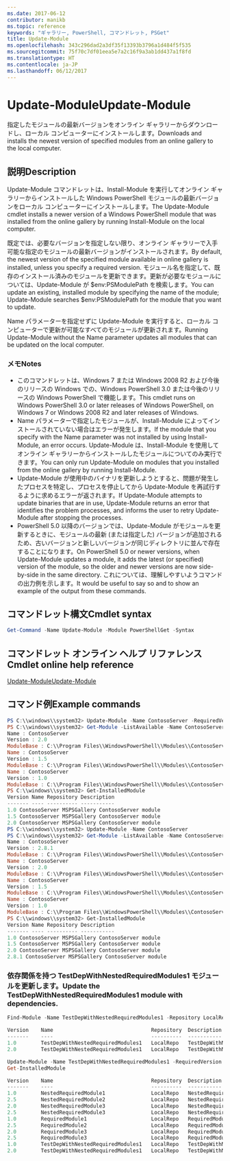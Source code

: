 ```yaml
---
ms.date: 2017-06-12
contributor: manikb
ms.topic: reference
keywords: "ギャラリー, PowerShell, コマンドレット, PSGet"
title: Update-Module
ms.openlocfilehash: 343c296dad2a3df35f13393b3796a1d484f5f535
ms.sourcegitcommit: 75f70c7df01eea5e7a2c16f9a3ab1dd437a1f8fd
ms.translationtype: HT
ms.contentlocale: ja-JP
ms.lasthandoff: 06/12/2017
---
```

# <a name="update-module"></a><span data-ttu-id="3b365-103">Update-Module</span><span class="sxs-lookup"><span data-stu-id="3b365-103">Update-Module</span></span>

<span data-ttu-id="3b365-104">指定したモジュールの最新バージョンをオンライン ギャラリーからダウンロードし、ローカル コンピューターにインストールします。</span><span class="sxs-lookup"><span data-stu-id="3b365-104">Downloads and installs the newest version of specified modules from an online gallery to the local computer.</span></span>

## <a name="description"></a><span data-ttu-id="3b365-105">説明</span><span class="sxs-lookup"><span data-stu-id="3b365-105">Description</span></span>

<span data-ttu-id="3b365-106">Update-Module コマンドレットは、Install-Module を実行してオンライン ギャラリーからインストールした Windows PowerShell モジュールの最新バージョンをローカル コンピューターにインストールします。</span><span class="sxs-lookup"><span data-stu-id="3b365-106">The Update-Module cmdlet installs a newer version of a Windows PowerShell module that was installed from the online gallery by running Install-Module on the local computer.</span></span>

<span data-ttu-id="3b365-107">既定では、必要なバージョンを指定しない限り、オンライン ギャラリーで入手可能な指定のモジュールの最新バージョンがインストールされます。</span><span class="sxs-lookup"><span data-stu-id="3b365-107">By default, the newest version of the specified module available in online gallery is installed, unless you specify a required version.</span></span> <span data-ttu-id="3b365-108">モジュール名を指定して、既存のインストール済みのモジュールを更新できます。更新が必要なモジュールについては、Update-Module が $env:PSModulePath を検索します。</span><span class="sxs-lookup"><span data-stu-id="3b365-108">You can update an existing, installed module by specifying the name of the module; Update-Module searches $env:PSModulePath for the module that you want to update.</span></span>

<span data-ttu-id="3b365-109">Name パラメーターを指定せずに Update-Module を実行すると、ローカル コンピューターで更新が可能なすべてのモジュールが更新されます。</span><span class="sxs-lookup"><span data-stu-id="3b365-109">Running Update-Module without the Name parameter updates all modules that can be updated on the local computer.</span></span>

### <a name="notes"></a><span data-ttu-id="3b365-110">メモ</span><span class="sxs-lookup"><span data-stu-id="3b365-110">Notes</span></span>

- <span data-ttu-id="3b365-111">このコマンドレットは、Windows 7 または Windows 2008 R2 および今後のリリースの Windows での、Windows PowerShell 3.0 または今後のリリースの Windows PowerShell で機能します。</span><span class="sxs-lookup"><span data-stu-id="3b365-111">This cmdlet runs on Windows PowerShell 3.0 or later releases of Windows PowerShell, on Windows 7 or Windows 2008 R2 and later releases of Windows.</span></span>
- <span data-ttu-id="3b365-112">Name パラメーターで指定したモジュールが、Install-Module によってインストールされていない場合はエラーが発生します。</span><span class="sxs-lookup"><span data-stu-id="3b365-112">If the module that you specify with the Name parameter was not installed by using Install-Module, an error occurs.</span></span> <span data-ttu-id="3b365-113">Update-Module は、Install-Module を使用してオンライン ギャラリーからインストールしたモジュールについてのみ実行できます。</span><span class="sxs-lookup"><span data-stu-id="3b365-113">You can only run Update-Module on modules that you installed from the online gallery by running Install-Module.</span></span>
- <span data-ttu-id="3b365-114">Update-Module が使用中のバイナリを更新しようとすると、問題が発生したプロセスを特定し、プロセスを停止してから Update-Module を再試行するように求めるエラーが返されます。</span><span class="sxs-lookup"><span data-stu-id="3b365-114">If Update-Module attempts to update binaries that are in use, Update-Module returns an error that identifies the problem processes, and informs the user to retry Update-Module after stopping the processes.</span></span>
- <span data-ttu-id="3b365-115">PowerShell 5.0 以降のバージョンでは、Update-Module がモジュールを更新するときに、モジュールの最新 (または指定した) バージョンが追加されるため、古いバージョンと新しいバージョンが同じディレクトリに並んで存在することになります。</span><span class="sxs-lookup"><span data-stu-id="3b365-115">On PowerShell 5.0 or newer versions, when Update-Module updates a module, it adds the latest (or specified) version of the module, so the older and newer versions are now side-by-side in the same directory.</span></span> <span data-ttu-id="3b365-116">これについては、理解しやすいようコマンドの出力例を示します。</span><span class="sxs-lookup"><span data-stu-id="3b365-116">It would be useful to say so and to show an example of the output from these commands.</span></span>


## <a name="cmdlet-syntax"></a><span data-ttu-id="3b365-117">コマンドレット構文</span><span class="sxs-lookup"><span data-stu-id="3b365-117">Cmdlet syntax</span></span>
```powershell
Get-Command -Name Update-Module -Module PowerShellGet -Syntax
```

## <a name="cmdlet-online-help-reference"></a><span data-ttu-id="3b365-118">コマンドレット オンライン ヘルプ リファレンス</span><span class="sxs-lookup"><span data-stu-id="3b365-118">Cmdlet online help reference</span></span>

[<span data-ttu-id="3b365-119">Update-Module</span><span class="sxs-lookup"><span data-stu-id="3b365-119">Update-Module</span></span>](http://go.microsoft.com/fwlink/?LinkID=398576)


## <a name="example-commands"></a><span data-ttu-id="3b365-120">コマンド例</span><span class="sxs-lookup"><span data-stu-id="3b365-120">Example commands</span></span>

```powershell
PS C:\\windows\\system32> Update-Module -Name ContosoServer -RequiredVersion 1.5
PS C:\\windows\\system32> Get-Module -ListAvailable -Name ContosoServer | Format-List Name,Version,ModuleBase
Name : ContosoServer
Version : 2.0
ModuleBase : C:\\Program Files\\WindowsPowerShell\\Modules\\ContosoServer\\2.0
Name : ContosoServer
Version : 1.5
ModuleBase : C:\\Program Files\\WindowsPowerShell\\Modules\\ContosoServer\\1.5
Name : ContosoServer
Version : 1.0
ModuleBase : C:\\Program Files\\WindowsPowerShell\\Modules\\ContosoServer\\1.0
PS C:\\windows\\system32> Get-InstalledModule
Version Name Repository Description
------- ---- ---------- -----------
1.0 ContosoServer MSPSGallery ContosoServer module
1.5 ContosoServer MSPSGallery ContosoServer module
2.0 ContosoServer MSPSGallery ContosoServer module
PS C:\\windows\\system32> Update-Module -Name ContosoServer
PS C:\\windows\\system32> Get-Module -ListAvailable -Name ContosoServer | Format-List Name,Version,ModuleBase
Name : ContosoServer
Version : 2.8.1
ModuleBase : C:\\Program Files\\WindowsPowerShell\\Modules\\ContosoServer\\2.8.1
Name : ContosoServer
Version : 2.0
ModuleBase : C:\\Program Files\\WindowsPowerShell\\Modules\\ContosoServer\\2.0
Name : ContosoServer
Version : 1.5
ModuleBase : C:\\Program Files\\WindowsPowerShell\\Modules\\ContosoServer\\1.5
Name : ContosoServer
Version : 1.0
ModuleBase : C:\\Program Files\\WindowsPowerShell\\Modules\\ContosoServer\\1.0
PS C:\\windows\\system32> Get-InstalledModule
Version Name Repository Description
------- ---- ---------- -----------
1.0 ContosoServer MSPSGallery ContosoServer module
1.5 ContosoServer MSPSGallery ContosoServer module
2.0 ContosoServer MSPSGallery ContosoServer module
2.8.1 ContosoServer MSPSGallery ContosoServer module
```


###  <a name="update-the-testdepwithnestedrequiredmodules1-module-with-dependencies"></a><span data-ttu-id="3b365-121">依存関係を持つ TestDepWithNestedRequiredModules1 モジュールを更新します。</span><span class="sxs-lookup"><span data-stu-id="3b365-121">Update the TestDepWithNestedRequiredModules1 module with dependencies.</span></span>
```powershell
Find-Module -Name TestDepWithNestedRequiredModules1 -Repository LocalRepo -AllVersions

Version    Name                                Repository  Description
-------    ----                                ----------  -----------
1.0        TestDepWithNestedRequiredModules1   LocalRepo   TestDepWithNestedRequiredModules1 module
2.0        TestDepWithNestedRequiredModules1   LocalRepo   TestDepWithNestedRequiredModules1 module

Update-Module -Name TestDepWithNestedRequiredModules1 -RequiredVersion 2.0
Get-InstalledModule

Version    Name                                Repository  Description
-------    ----                                ----------  -----------
1.0        NestedRequiredModule1               LocalRepo   NestedRequiredModule1 module
2.5        NestedRequiredModule2               LocalRepo   NestedRequiredModule2 module
2.0        NestedRequiredModule3               LocalRepo   NestedRequiredModule3 module
2.5        NestedRequiredModule3               LocalRepo   NestedRequiredModule3 module
1.0        RequiredModule1                     LocalRepo   RequiredModule1 module
2.5        RequiredModule2                     LocalRepo   RequiredModule2 module
2.0        RequiredModule3                     LocalRepo   RequiredModule3 module
2.5        RequiredModule3                     LocalRepo   RequiredModule3 module
1.0        TestDepWithNestedRequiredModules1   LocalRepo   TestDepWithNestedRequiredModules1 module
2.0        TestDepWithNestedRequiredModules1   LocalRepo   TestDepWithNestedRequiredModules1 module
```

